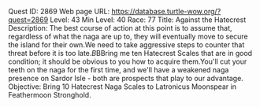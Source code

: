 Quest ID: 2869
Web page URL: https://database.turtle-wow.org/?quest=2869
Level: 43
Min Level: 40
Race: 77
Title: Against the Hatecrest
Description: The best course of action at this point is to assume that, regardless of what the naga are up to, they will eventually move to secure the island for their own.We need to take aggressive steps to counter that threat before it is too late.$B$BBring me ten Hatecrest Scales that are in good condition; it should be obvious to you how to acquire them.You'll cut your teeth on the naga for the first time, and we'll have a weakened naga presence on Sardor Isle - both are prospects that play to our advantage.
Objective: Bring 10 Hatecrest Naga Scales to Latronicus Moonspear in Feathermoon Stronghold.
